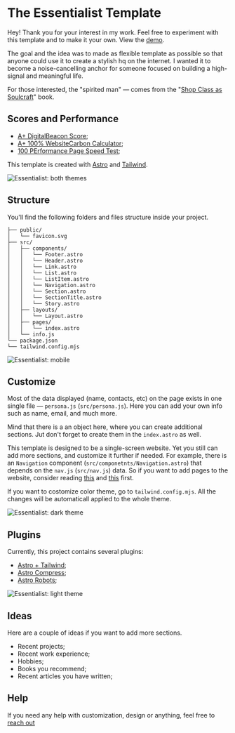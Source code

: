 # The Essentialist Template

Hey! Thank you for your interest in my work. Feel free to experiment with this template and to make it your own. View the [demo](https://essentialist-nine.vercel.app/).

The goal and the idea was to made as flexible template as possible so that anyone could use it to create a stylish hq on the internet. I wanted it to become a noise-cancelling anchor for someone focused on building a high-signal and meaningful life. 

For those interested, the "spirited man" — comes from the "[Shop Class as Soulcraft](https://www.amazon.com/Shop-Class-Soulcraft-Inquiry-Value/dp/0143117467?keywords=soulcraft&qid=1700379052&sr=8-3)" book. 

## Scores and Performance
- [A+ DigitalBeacon Score](https://digitalbeacon.co/report/essentialist-nine-vercel-app);
- [A+ 100% WebsiteCarbon Calculator](https://www.websitecarbon.com/website/essentialist-nine-vercel-app/);
- [100 PErformance Page Speed Test](https://pagespeed.web.dev/analysis/https-essentialist-nine-vercel-app/ptsmccsqfy?form_factor=desktop);

This template is created with [Astro](https://astro.build/) and [Tailwind](https://tailwindcss.com/).

![Essentialist: both themes](/public/two-themes.webp)

## Structure
You'll find the following folders and files structure inside your project. 

```text
├── public/
│   └── favicon.svg
├── src/
│   ├── components/
│   │   └── Footer.astro
│   │   └── Header.astro
│   │   └── Link.astro
│   │   └── List.astro
│   │   └── ListItem.astro
│   │   └── Navigation.astro
│   │   └── Section.astro
│   │   └── SectionTitle.astro
│   │   └── Story.astro
│   ├── layouts/
│   │   └── Layout.astro
│   ├── pages/
│   │   └── index.astro
│   └── info.js
└── package.json
└── tailwind.config.mjs
```
![Essentialist: mobile](/public/mobile.webp)

## Customize

Most of the data displayed (name, contacts, etc) on the page exists in one single file — `persona.js` (`src/persona.js`). Here you can add your own info such as name, email, and much more. 

Mind that there is a an object here, where you can create additional sections. Jut don't forget to create them in the `index.astro` as well.

This template is designed to be a single-screen website. Yet you still can add more sections, and customize it further if needed. For example, there is an `Navigation` component (`src/componetnts/Navigation.astro`) that depends on the `nav.js` (`src/nav.js`) data. So if you want to add pages to the website, consider reading [this](https://docs.astro.build/en/core-concepts/astro-pages/) and [this](https://docs.astro.build/en/core-concepts/routing/) first.

If you want to costomize color theme, go to `tailwind.config.mjs`. All the changes will be automaticall applied to the whole theme.

![Essentialist: dark theme](/public/e-dark.webp)

## Plugins
Currently, this project contains several plugins:
- [Astro + Tailwind](https://docs.astro.build/en/guides/integrations-guide/tailwind/);
- [Astro Compress](https://github.com/astro-community/AstroCompress#readme);
- [Astro Robots](https://github.com/alextim/astro-lib/tree/main/packages/astro-robots-txt#readme);

![Essentialist: light theme](/public/e-light.webp)

## Ideas
Here are a couple of ideas if you want to add more sections. 
- Recent projects;
- Recent work experience;
- Hobbies;
- Books you recommend;
- Recent articles you have written;

## Help
If you need any help with customization, design or anything, feel free to [reach out](mailto:shapeshifter@skiff.com)
